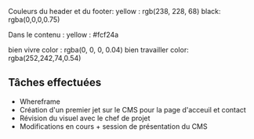 Couleurs du header et du footer:
yellow : rgb(238, 228, 68)
black: rgba(0,0,0,0.75)

Dans le contenu :
yellow : #fcf24a

bien vivre
color : rgba(0, 0, 0, 0.04)
bien travailler
color: rgba(252,242,74,0.54)

## Tâches effectuées

- Whereframe 
- Création d'un premier jet sur le CMS pour la page d'acceuil et contact
- Révision du visuel avec le chef de projet
- Modifications en cours + session de présentation du CMS
